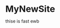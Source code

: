 # MyNewSite
thise is fast ewb
<html lang="">
<head>
    <meta charset="utf-8">
    <meta name="viewport" content="width=device-width, initial-scale=1.0">
    <link rel="stylesheet" href="styles.css">
    <title>Javascript Clock | CSS Neumorphism Working Analog Clock UI Design</title>
<style>
* {
    margin: 0;
    padding: 0;
    box-sizing: border-box;
}

  body {
    display: flex;
    justify-content: center;
    align-items: center;
    min-height: 100vh;
    background: #212121;
}
  
.clock {
    display: flex;
    width: 350px;
    height: 350px;
    justify-content: center;
    align-items: center;
    background: url(http://samuel-garcia.site/img/clock-sam.png);
    background-size: cover;
    border: 4px solid #191919;
    border-radius: 50%;
    box-shadow: -4px -4px 10px rgba(67, 67, 67, 0.5),
        inset 4px 4px 10px rgba(0, 0, 0, 0.5),
        inset -4px -4px 10px rgba(67, 67, 67, 0.3),
        4px 4px 10px rgba(0, 0, 0, 0.3);
}


.clock:before {
    content: "";
    position: absolute;
    width: 15px;
    height: 15px;
    background: #747474;
    border-radius: 50%;
    z-index: 999;
}
    

    
    
    
    
    
    
